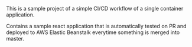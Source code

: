 This is a sample project of a simple CI/CD workflow of a single container application.

Contains a sample react application that is automatically tested on PR and deployed to AWS Elastic Beanstalk everytime something is merged into master.
